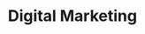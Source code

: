 ---
layout: classification
title: Digital Marketing
image: /img/classifications/digitalmarketing.jpeg
featured: true
applications: false
tags:
 - Graphic Design
 - Marketing
 - Social Media
 - Web Development
classification_partners:
  - type: Classification Supporter
    list:
      - name: Rotaract Bangalore East
        img: /img/partners/rbe.png
      - name: Rotaract Bangalore East
        img: /img/partners/rbe.png
description:
  Digital marketing is the component of marketing that utilizes internet and online based digital technologies such as desktop computers, mobile phones and other digital media and platforms to promote products and services. Digital platforms have become increasingly incorporated into marketing plans and everyday life. Sub-categories include search engine optimization (SEO), search engine marketing (SEM), content marketing, influencer marketing, content automation, campaign marketing, data-driven marketing, e-commerce marketing, social media marketing, social media optimization, e-mail direct marketing, display advertising, e–books, and optical disks and games. Digital marketing also extends to television, mobile phones (SMS and MMS), callback, and on-hold mobile ring tones.
mentors:
  - name: Rtn. Krishna B Mariyanka
    company: Ajira Global
    img: /img/mentors/krishnabmariyanka.jpeg
    social:
      linkedin: https://www.linkedin.com/in/krishnamariyanka/
      twitter: https://twitter.com/KMariyanka
      facebook: https://www.facebook.com/krishnamariyanka
      instagram: https://www.instagram.com/krishnabmariyanka/
    introduction: An effectual consultant, a stunning speaker and a cogent trainer in the global brand and communications industry, Krishna B. Mariyanka, more fondly known as Brand Kitty, began his professional career in the field of public relations 20+ years ago. It was quickly followed by key internal and external communication assignments in some very large, multinational corporations.
---
